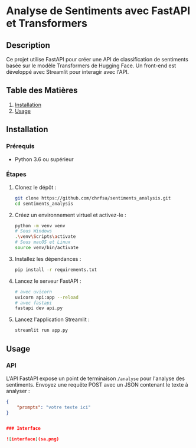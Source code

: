 # Analyse de Sentiments avec FastAPI et Transformers

## Description
Ce projet utilise FastAPI pour créer une API de classification de sentiments basée sur le modèle Transformers de Hugging Face. Un front-end est développé avec Streamlit pour interagir avec l'API.

## Table des Matières
1. [Installation](#installation)
2. [Usage](#usage)


## Installation

### Prérequis
- Python 3.6 ou supérieur

### Étapes
1. Clonez le dépôt :
    ```bash
    git clone https://github.com/chrfsa/sentiments_analysis.git
    cd sentiments_analysis
    ```

2. Créez un environnement virtuel et activez-le :
    ```bash
    python -m venv venv
    # Sous Windows
    .\venv\Scripts\activate
    # Sous macOS et Linux
    source venv/bin/activate
    ```

3. Installez les dépendances :
    ```bash
    pip install -r requirements.txt
    ```

4. Lancez le serveur FastAPI :
    ```bash
    # avec uvicorn
    uvicorn api:app --reload
    # avec fastapi
    fastapi dev api.py
    ```

5. Lancez l'application Streamlit :
    ```bash
    streamlit run app.py
    ```

## Usage
### API
L'API FastAPI expose un point de terminaison `/analyse` pour l'analyse des sentiments. Envoyez une requête POST avec un JSON contenant le texte à analyser :
```json
{
    "prompts": "votre texte ici"
}


### Interface

![interface](sa.png)